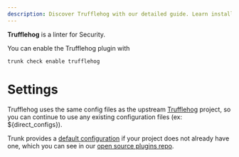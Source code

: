 ```yaml
---
description: Discover Trufflehog with our detailed guide. Learn installation, configuration, usage, and how to integrate it with other linters for optimal code security.
---
```


**Trufflehog** is a linter for Security.

You can enable the Trufflehog plugin with

```shell
trunk check enable trufflehog
```

# Settings

Trufflehog uses the same config files as the 
upstream [Trufflehog](https://github.com/trufflesecurity/trufflehog) project, so you can continue to use any
existing configuration files (ex: ${direct_configs}).

Trunk provides a [default configuration](https://github.com/trunk-io/plugins/tree/main/linters/trufflehog) if your project does not already have one,
which you can see in our [open source plugins repo](https://github.com/trunk-io/plugins/tree/main).
